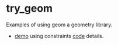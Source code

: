 # try_geom
Examples of using geom a geometry library.
- [demo](https://nanjizal.github.io/try_geom/constraint/bin/) using constraints [code](https://github.com/nanjizal/try_geom/blob/master/constraint/src/Main.hx) details.
